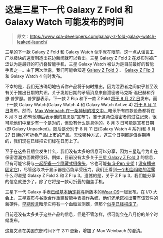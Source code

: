 # 这是三星下一代 Galaxy Z Fold 和 Galaxy Watch 可能发布的时间

> 原文：<https://www.xda-developers.com/galaxy-z-fold-galaxy-watch-leaked-launch/>

三星的下一款 Galaxy Z Fold 和 Galaxy Watch 似乎就在眼前，这一点从谣言工厂以极快的速度制造出花边新闻就可以看出。三星 Galaxy Z Fold 2 在发布时被广泛认为是最好的可折叠智能手机，三星 Galaxy Watch 被认为是目前最好的智能手表之一。由于两次泄露，我们可能会知道 [Galaxy Z Fold 3](https://www.xda-developers.com/samsung-galaxy-z-fold-3/) 、 [Galaxy Z Flip 3](https://www.xda-developers.com/samsung-galaxy-z-flip-3/) 和 Galaxy Watch 4 何时发布。

不幸的是，我们无法确切地告诉你产品将于何时推出，因为泄密者之间似乎甚至没有关于推出日期的共识。关于发射日期的矛盾消息来自泄密者马克斯·温巴赫和乔恩·普罗瑟。普罗瑟表示，下一款 Z Flip 和下一款 Z Fold [将于 8 月 27 日](https://www.frontpagetech.com/2021/06/11/samsung-galaxy-z-fold-3-flip-3-launching-august-27th/)发布，而下一款 Galaxy Watch(Galaxy Watch 4 和 Galaxy Watch Active 4) [将于 8 月 11 日](https://www.frontpagetech.com/2021/06/11/exclusive-samsung-galaxy-watch-4-launching-august-11th/)发布。然而，[Max Weinbach 在一条神秘的推文中，](https://twitter.com/MaxWinebach/status/1403444486307467267)暗示所有四款设备都将在 8 月 3 日*发布*(他随后表示他的意思是“宣布”)。鉴于这两位泄密者的过往记录，很可能他们中至少有一个是对的，但没有什么是具体的。8 月 3 日可能是宣布日期(即 Galaxy Unpacked)，随后是分别于 8 月 11 日(Galaxy Watch 4 系列)和 8 月 27 日(新的可折叠产品)上市的产品。无论哪种方式，这三个日期都是值得期待的，我们现在已经把它们标在日历上了。

至于在这些日期会发生什么，我们没有太多的信息可以分享，因为三星迄今为止在保密泄漏方面做得很好。例如，目前没有太多关于[三星 Galaxy Z Fold 3](https://www.xda-developers.com/samsung-galaxy-z-fold-3/) 的信息，但有可能它将与[一起配备一个隐藏式摄像头](https://www.xda-developers.com/samsung-galaxy-z-fold-3-under-display-camera/)。它也可能[有 S-Pen 支架](https://www.xda-developers.com/samsung-galaxy-z-fold-3/) ( [没有槽来固定它](https://www.xda-developers.com/galaxy-z-fold-3-may-not-have-s-pen-slot/))，尽管这取决于显示器是否能承受压力。我们还看到[一个相当粗略的泄露](https://www.xda-developers.com/sketchy-leak-samsung-galaxy-z-fold-3-z-flip-3/)什么*可能*是 Galaxy Z Fold 3 和 Z Flip 3。遗憾的是，关于 Z Flip 3，我们能分享的信息就更少了，除了它将是一款可折叠的翻盖手机。

三星下一代 Galaxy 手表[已经基本确定将与](https://www.xda-developers.com/fitbit-and-samsung-are-working-on-new-watches-with-wear-os/)新版本的[Wear OS](https://www.xda-developers.com/new-wear-os-update-hands-on/)一起发布。在 I/O 大会上，三星[宣布与谷歌](https://www.xda-developers.com/samsung-and-google-just-are-rebuilding-wear-os-to-challenge-the-apple-watch/)合作重建智能手表操作系统，他们还承诺推出带有该软件的新硬件。[早期传言](https://www.xda-developers.com/samsung-galaxy-watch-4-blood-glucose-monitor/)暗示它将有一个血糖监测器，但那个[似乎已经报废了](https://www.xda-developers.com/samsung-galaxy-watch-4-wear-os-blood-glucose/)。

目前还没有太多关于这些产品的信息，但是不管怎样，很可能会在八月份的某个时候发布。

这篇文章在美国东部时间下午 2:11 更新，增加了 Max Weinbach 的澄清。